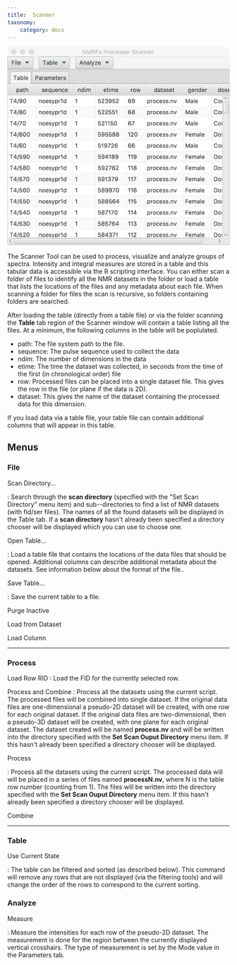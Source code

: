 ```yaml
---
title:  Scanner
taxonomy:
    category: docs
---
```


![Scanner](images/scanner.png)

The Scanner Tool can be used to process, visualize and analyze groups of spectra.  Intensity and integral measures are stored in a table and this tabular data is accessible via the R scripting interface.  You can either scan a folder of files to identify all the NMR datasets in the folder or load a table that lists the locations of the files and any metadata about each file.   When scanning a folder for files the scan is recursive, so folders containing folders are searched.  

After loading the table (directly from a table file) or via the folder scanning the **Table** tab region of the Scanner window will contain a table listing all the files.  At a minimum, the following columns in the table will be poplulated.

*   path: The file system path to the file.
*   sequence: The pulse sequence used to collect the data
*   ndim: The number of dimensions in the data
*   etime: The time the dataset was collected, in seconds from the time of the first (in chronological order) file
*   row: Processed files can be placed into a single dataset file.  This gives the row in the file (or plane if the data is 2D).
*   dataset: This gives the name of the dataset containing the processed data for this dimension. 

If you load data via a table file, your table file can contain additional columns that will appear in this table.

## Menus

### File

Scan Directory...

:    Search through the **scan directory** (specified with the "Set Scan Directory" menu item) and sub--directories to find a list of NMR datasets (with fid/ser files). The names of all the found datasets will be displayed in the Table tab.  If a **scan directory** hasn't already been specified a directory chooser will be displayed which you can use to choose one.

Open Table...

:    Load a table file that contains the locations of the data files that should be opened.  Additional columns can describe additional metadata about the datasets.  See information below about the format of the file..

Save Table...

:    Save the current table to a file.

Purge Inactive

Load from Dataset

Load Column

---


### Process

Load Row RID
: Load the FID for the currently selected row.

Process and Combine
:    Process all the datasets using the current script. The processed files will be combined into single dataset.  If the original data files are one-dimensional a pseudo-2D dataset will be created, with one row for each original dataset.  If the original data files are two-dimensional, then a pseudo-3D dataset will be created, with one plane for each original dataset.  The dataset created will be named **process.nv** and will be written into the directory specified with the **Set Scan Ouput Directory** menu item.  If this hasn't already been specified a directory chooser will be displayed.

Process 

:    Process all the datasets using the current script.  The processed data will will be placed in a series of files named **processN.nv**, where N is the table row number (counting from 1).  The files will be written into the directory specified with the **Set Scan Ouput Directory** menu item.  If this hasn't already been specified a directory chooser will be displayed.

Combine


---

### Table

Use Current State

:    The table can be filtered and sorted (as described below).  This command will remove any rows that are not displayed (via the filtering tools) and will change the order of the rows to correspond to the current sorting.

### Analyze

Measure

:    Measure the intensities for each row of the pseudo-2D dataset.  The measurement is done for the region between the currently displayed vertical crosshairs.  The type of measurement is set by the Mode value in the Parameters tab.


